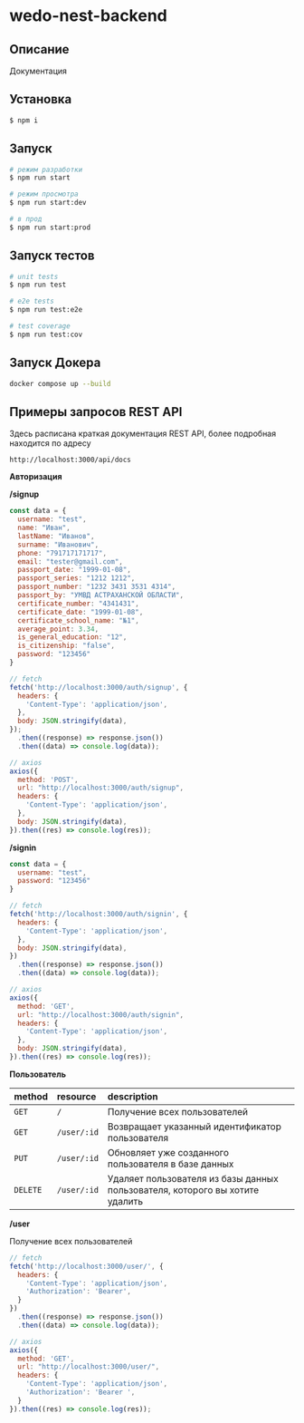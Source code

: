 <h1>wedo-nest-backend</h1>

## Описание

Документация

## Установка

```bash
$ npm i
```

## Запуск

```bash
# режим разработки
$ npm run start

# режим просмотра
$ npm run start:dev

# в прод
$ npm run start:prod
```

## Запуск тестов

```bash
# unit tests
$ npm run test

# e2e tests
$ npm run test:e2e

# test coverage
$ npm run test:cov
```

## Запуск Докера

```bash
docker compose up --build
```

## Примеры запросов REST API

Здесь расписана краткая документация REST API, более подробная находится по адресу

```url
http://localhost:3000/api/docs
```

**Авторизация**

**/signup**

```javascript
const data = {
  username: "test",
  name: "Иван",
  lastName: "Иванов",
  surname: "Иванович",
  phone: "791717171717",
  email: "tester@gmail.com",
  passport_date: "1999-01-08",
  passport_series: "1212 1212",
  passport_number: "1232 3431 3531 4314",
  passport_by: "УМВД АСТРАХАНСКОЙ ОБЛАСТИ",
  certificate_number: "4341431",
  certificate_date: "1999-01-08",
  certificate_school_name: "№1",
  average_point: 3.34,
  is_general_education: "12",
  is_citizenship: "false",
  password: "123456"
}

// fetch
fetch('http://localhost:3000/auth/signup', {
  headers: {
    'Content-Type': 'application/json',
  },
  body: JSON.stringify(data),
});
  .then((response) => response.json())
  .then((data) => console.log(data));

// axios
axios({
  method: 'POST',
  url: "http://localhost:3000/auth/signup",
  headers: {
    'Content-Type': 'application/json',
  },
  body: JSON.stringify(data),
}).then((res) => console.log(res));
```

**/signin**

```javascript
const data = {
  username: "test",
  password: "123456"
}

// fetch
fetch('http://localhost:3000/auth/signin', {
  headers: {
    'Content-Type': 'application/json',
  },
  body: JSON.stringify(data),
})
  .then((response) => response.json())
  .then((data) => console.log(data));

// axios
axios({
  method: 'GET',
  url: "http://localhost:3000/auth/signin",
  headers: {
    'Content-Type': 'application/json',
  },
  body: JSON.stringify(data),
}).then((res) => console.log(res));
```

**Пользователь**

| method             | resource         | description                                                                                    |
|:-------------------|:-----------------|:-----------------------------------------------------------------------------------------------|
| `GET`              | `/`              | Получение всех пользователей                                                                   |
| `GET`              | `/user/:id`      | Возвращает указанный идентификатор пользователя                                                |
| `PUT`              | `/user/:id`      | Обновляет уже созданного пользователя в базе данных                                            |
| `DELETE`           | `/user/:id`      | Удаляет пользователя из базы данных пользователя, которого вы хотите удалить                   |

**/user**

Получение всех пользователей

```javascript
// fetch
fetch('http://localhost:3000/user/', {
  headers: {
    'Content-Type': 'application/json',
    'Authorization': 'Bearer',
  }
})
  .then((response) => response.json())
  .then((data) => console.log(data));

// axios
axios({
  method: 'GET',
  url: "http://localhost:3000/user/",
  headers: {
    'Content-Type': 'application/json',
    'Authorization': 'Bearer ',
  }
}).then((res) => console.log(res));
```